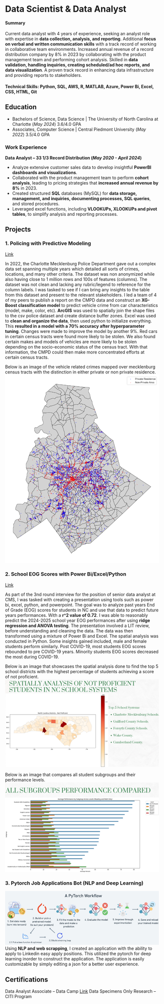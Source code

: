 # Data Scientist & Data Analyst

#### Summary

Current data analyst with 4 years of experience, seeking an analyst role with expertise in **data collection, analysis, and reporting**. Additional **focus on verbal and written communication skills** with a track record of working in collaborative team environments. Increased annual revenue of a record distribution company by 8% in 2023 by collaborating with the product management team and performing cohort analysis. Skilled in **data validation, handling inquiries, creating scheduled/ad hoc reports, and data visualization**. A proven track record in enhancing data infrastructure and providing reports to stakeholders.

#### Technical Skills: Python, SQL, AWS, R, MATLAB, Azure, Power Bi, Excel, CSS, HTML, Git

## Education

- Bachelors of Science, Data Science | The University of North Carolina at Charlotte (_May 2024_) 3.6/4.0 GPA
- Associates, Computer Science | Central Piedmont University (_May 2022_) 3.5/4.0 GPA

### Work Experience
**Data Analyst – 33 1/3 Record Distribution (_May 2020 - April 2024_)**
- Analyze extensive customer sales data to develop insightful **PowerBI dashboards and visualizations**.
- Collaborated with the product management team to perform **cohort analysis**, leading to pricing strategies that **increased annual revenue by 8%** in 2023.
- Created structured **SQL** databases (MySQL) for **data storage, management, and inquiries, documenting processes, SQL queries**, and stored procedures.
- Leveraged excel functions, including **VLOOKUPs, XLOOKUPs and pivot tables**, to simplify analysis and reporting processes.

## Projects
### 1. Policing with Predictive Modeling
[Link](https://github.com/Hippobot/Policing-with-Predictive-Modeling/tree/main)

In 2022, the Charlotte Mecklenburg Police Department gave out a complex data set spanning multiple years which detailed all sorts of crimes, locations, and many other criteria. The dataset was non anonymized while also having close to 1 million rows and 100s of features (columns). The dataset was not clean and lacking any rubric/legend to reference for the column labels. I was tasked to see if I can bring any insights to the table from this dataset and present to the relevant stakeholders. I led a team of 4 of my peers to publish a report on the CMPD data and construct an **XG-Boost classification model** to predict vehicle crime from car characteristics (model, make, color, etc). **ArcGIS** was used to spatially join the shape files to the csv police dataset and create distance buffer zones. Excel was used to **clean and organize the data**, then used python to initialize everything. This **resulted in a model with a 70% accuracy after hyperparameter tuning**. Changes were made to improve the model by another 9%. Red cars in certain census tracts were found more likely to be stolen. We also found certain makes and models of vehicles are more likely to be stolen depending on the socio-economic status of the census tract. With that information, the CMPD could then make more concentrated efforts at certain census tracts.

Below is an image of the vehicle related crimes mapped over mecklenburg census tracts with the distinction in either private or non private residence.
![CMPD](/assets/img/output.png)

### 2. School EOG Scores with Power Bi/Excel/Python
[Link](https://www.linkedin.com/posts/mahmoud-alhousseiny-613004151_i-recently-took-part-in-a-second-round-interview-activity-7210690177705357313-5M1l?utm_source=share&utm_medium=member_desktop)

As part of the 3nd round interview for the position of senior data analyst at CMS, I was tasked with creating a presentation using tools such as power bi, excel, python, and powerpoint. The goal was to analyze past years End of Grade (EOG) scores for students in NC and use that data to predict future years performances. With a **r^2 value of 0.72**. I was able to reasonably predict the 2024-2025 school year EOG performances after using **ridge regression and ANOVA testing**. The presentation involved a LIT review, before understanding and cleaning the data. The data was then transformed using a mixture of Power Bi and Excel. The spatial analysis was conducted in Python. Some insights gained included, male and female students perform similarly. Post COVID-19, most students EOG scores rebounded to pre COVID-19 years. Minority students EOG scores decreased the most during COVID-19.

Below is an image that showcases the spatial analysis done to find the top 5 school districts with the highest percentage of students achieving a score of not proficient.
![CMS](/assets/img/spatial_analysis.png)

Below is an image that compares all student subgroups and their performance levels.
![CMS](/assets/img/compare.png)

### 3. Pytorch Job Applications Bot (NLP and Deep Learning)
![DeepLearning](/assets/img/deep_learning.png)
Using **NLP and web scrapping**, I created an application with the ability to apply to Linkedin easy apply positions. This utilized the pytorch for deep learning inorder to construct the application. The application is easily customizable by simply editing a json for a better user experience.


## Certifications

Data Analyst Associate – Data Camp        [Link](www.datacamp.com/certificate/DAA0014437719902)
Data Specimens Only Research – CITI Program	
